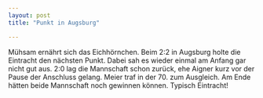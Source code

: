 ```yaml
---
layout: post
title: "Punkt in Augsburg"

---
```


Mühsam ernährt sich das Eichhörnchen. Beim 2:2 in Augsburg holte die Eintracht den nächsten Punkt. Dabei sah es wieder einmal am Anfang gar nicht gut aus. 2:0 lag die Mannschaft schon zurück, ehe Aigner kurz vor der Pause der Anschluss gelang. Meier traf in der 70. zum Ausgleich. Am Ende hätten beide Mannschaft noch gewinnen können. Typisch Eintracht! 


